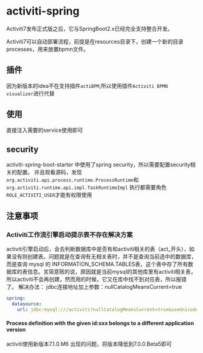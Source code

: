 # activiti-spring
Activiti7发布正式版之后，它与SpringBoot2.x已经完全支持整合开发。

Activiti7可以自动部署流程，前提是在resources目录下，创建一个新的目录processes，用来放置bpmn文件。

## 插件
因为新版本的idea不在支持插件`actiBPM`,所以使用插件`Activiti BPMN visualizer`进行代替

## 使用
直接注入需要的service使用即可

## security
activiti-spring-boot-starter 中使用了spring security，所以需要配置security相关的配置。
并且观看源码，发现
`org.activiti.api.process.runtime.ProcessRuntime`和
`org.activiti.runtime.api.impl.TaskRuntimeImpl`
执行都需要角色`ROLE_ACTIVITI_USER`才能有权限使用

## 注意事项
### Activiti工作流引擎启动提示表不存在解决方案
activiti引擎启动后，会去判断数据库中是否有和activiti相关的表（act_开头），如果没有则创建表。问题就是在查询有无相关表时，并不是查询当前选中的数据库，而是查询 mysql 的 INFORMATION_SCHEMA.TABLES表，这个表中存了所有数据库的表信息。言简意赅的说，原因就是当前mysql的其他库里有activiti相关表，所以activiti不会再创建，然而用的时候，它又在库中找不到对应表，所以报错了。
解决办法：
jdbc连接地址加上参数：nullCatalogMeansCurrent=true
```yaml
spring:
  datasource:
    url: jdbc:mysql:///activiti?nullCatalogMeansCurrent=true&useUnicode=true&characterEncoding=utf8&serverTimezone=GMT&createDatabaseIfNotExist=true
```
#### Process definition with the given id:xxx belongs to a different application version
activiti使用新版本7.1.0.M6 出现的问题，将版本降低到7.0.0.Beta5即可